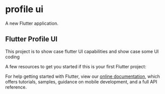 # profile ui

A new Flutter application.

## Flutter Profile UI

This project is to show case flutter UI capabilities and show case some UI coding

A few resources to get you started if this is your first Flutter project:


For help getting started with Flutter, view our
[online documentation](https://flutter.dev/docs), which offers tutorials,
samples, guidance on mobile development, and a full API reference.
